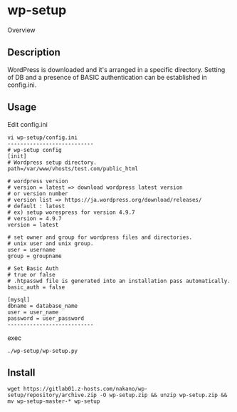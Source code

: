 wp-setup
=====

Overview

## Description
WordPress is downloaded and it's arranged in a specific directory.
Setting of DB and a presence of BASIC authentication can be established in config.ini.

## Usage

Edit config.ini
```
vi wp-setup/config.ini
---------------------------
# wp-setup config
[init]
# Wordpress setup directory.
path=/var/www/vhosts/test.com/public_html

# wordpress version
# version = latest => download wordpress latest version
# or version number
# version list => https://ja.wordpress.org/download/releases/
# default : latest
# ex) setup worespress for version 4.9.7
# version = 4.9.7
version = latest

# set owner and group for wordpress files and directories.
# unix user and unix group.
user = username
group = groupname

# Set Basic Auth
# true or false
# .htpasswd file is generated into an installation pass automatically.
basic_auth = false

[mysql]
dbname = database_name
user = user_name
password = user_password
---------------------------
```

exec
```
./wp-setup/wp-setup.py
```


## Install
```
wget https://gitlab01.z-hosts.com/nakano/wp-setup/repository/archive.zip -O wp-setup.zip && unzip wp-setup.zip && mv wp-setup-master-* wp-setup

```